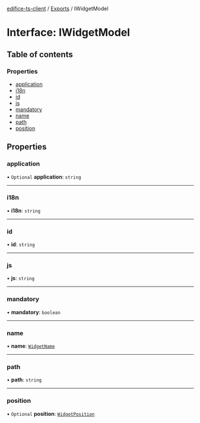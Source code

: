 [edifice-ts-client](../README.md) / [Exports](../modules.md) / IWidgetModel

# Interface: IWidgetModel

## Table of contents

### Properties

- [application](IWidgetModel.md#application)
- [i18n](IWidgetModel.md#i18n)
- [id](IWidgetModel.md#id)
- [js](IWidgetModel.md#js)
- [mandatory](IWidgetModel.md#mandatory)
- [name](IWidgetModel.md#name)
- [path](IWidgetModel.md#path)
- [position](IWidgetModel.md#position)

## Properties

### application

• `Optional` **application**: `string`

___

### i18n

• **i18n**: `string`

___

### id

• **id**: `string`

___

### js

• **js**: `string`

___

### mandatory

• **mandatory**: `boolean`

___

### name

• **name**: [`WidgetName`](../modules.md#widgetname)

___

### path

• **path**: `string`

___

### position

• `Optional` **position**: [`WidgetPosition`](../modules.md#widgetposition)
